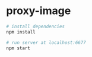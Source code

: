 # proxy-image

``` bash
# install dependencies
npm install

# run server at localhost:6677
npm start
